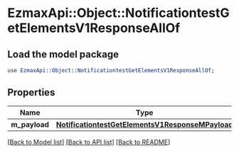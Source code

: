 # EzmaxApi::Object::NotificationtestGetElementsV1ResponseAllOf

## Load the model package
```perl
use EzmaxApi::Object::NotificationtestGetElementsV1ResponseAllOf;
```

## Properties
Name | Type | Description | Notes
------------ | ------------- | ------------- | -------------
**m_payload** | [**NotificationtestGetElementsV1ResponseMPayload**](NotificationtestGetElementsV1ResponseMPayload.md) |  | 

[[Back to Model list]](../README.md#documentation-for-models) [[Back to API list]](../README.md#documentation-for-api-endpoints) [[Back to README]](../README.md)


